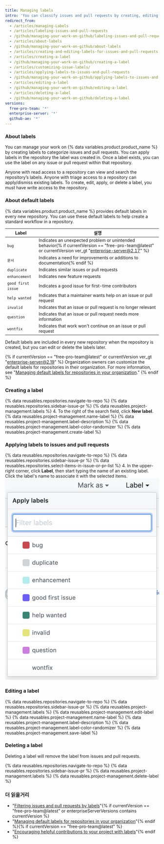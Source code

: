 ```yaml
---
title: Managing labels
intro: 'You can classify issues and pull requests by creating, editing, applying, and deleting labels.'
redirect_from:
  - /articles/managing-Labels
  - /articles/labeling-issues-and-pull-requests
  - /github/managing-your-work-on-github/labeling-issues-and-pull-requests
  - /articles/about-labels
  - /github/managing-your-work-on-github/about-labels
  - /articles/creating-and-editing-labels-for-issues-and-pull-requests
  - /articles/creating-a-label
  - /github/managing-your-work-on-github/creating-a-label
  - /articles/customizing-issue-labels/
  - /articles/applying-labels-to-issues-and-pull-requests
  - /github/managing-your-work-on-github/applying-labels-to-issues-and-pull-requests
  - /articles/editing-a-label
  - /github/managing-your-work-on-github/editing-a-label
  - /articles/deleting-a-label
  - /github/managing-your-work-on-github/deleting-a-label
versions:
  free-pro-team: '*'
  enterprise-server: '*'
  github-ae: '*'
---
```


### About labels

You can manage your work on {% data variables.product.product_name %} by creating labels to categorize issues and pull requests. You can apply labels in the repository the label was created in. Once a label exists, you can use the label on any issue or pull request within that repository.

Anyone with read access to a repository can view and search the repository’s labels. Anyone with triage access to a repository can apply/dismiss existing labels. To create, edit, apply, or delete a label, you must have write access to the repository.

### About default labels

{% data variables.product.product_name %} provides default labels in every new repository. You can use these default labels to help create a standard workflow in a repository.

| Label              | 설명                                                                                                                                                        |
| ------------------ | --------------------------------------------------------------------------------------------------------------------------------------------------------- |
| `bug`              | Indicates an unexpected problem or unintended behavior{% if currentVersion == "free-pro-team@latest" or currentVersion ver_gt "enterprise-server@2.17" %}
| `문서`               | Indicates a need for improvements or additions to documentation{% endif %}
| `duplicate`        | Indicates similar issues or pull requests                                                                                                                 |
| `enhancement`      | Indicates new feature requests                                                                                                                            |
| `good first issue` | Indicates a good issue for first-time contributors                                                                                                        |
| `help wanted`      | Indicates that a maintainer wants help on an issue or pull request                                                                                        |
| `invalid`          | Indicates that an issue or pull request is no longer relevant                                                                                             |
| `question`         | Indicates that an issue or pull request needs more information                                                                                            |
| `wontfix`          | Indicates that work won't continue on an issue or pull request                                                                                            |

Default labels are included in every new repository when the repository is created, but you can edit or delete the labels later.

{% if currentVersion == "free-pro-team@latest" or currentVersion ver_gt "enterprise-server@2.19" %}
Organization owners can customize the default labels for repositories in their organization. For more information, see "[Managing default labels for repositories in your organization](/articles/managing-default-labels-for-repositories-in-your-organization)."
{% endif %}

### Creating a label


{% data reusables.repositories.navigate-to-repo %}
{% data reusables.repositories.sidebar-issue-pr %}
{% data reusables.project-management.labels %}
4. To the right of the search field, click **New label**.
{% data reusables.project-management.name-label %}
{% data reusables.project-management.label-description %}
{% data reusables.project-management.label-color-randomizer %}
{% data reusables.project-management.create-label %}

### Applying labels to issues and pull requests


{% data reusables.repositories.navigate-to-repo %}
{% data reusables.repositories.sidebar-issue-pr %}
{% data reusables.repositories.select-items-in-issue-or-pr-list %}
4. In the upper-right corner, click **Label**, then start typing the name of an existing label. Click the label's name to associate it with the selected items. ![Issues Milestone assignment drop-down](/assets/images/help/issues/issues_applying_labels_dropdown.png)

### Editing a label

{% data reusables.repositories.navigate-to-repo %}
{% data reusables.repositories.sidebar-issue-pr %}
{% data reusables.project-management.labels %}
{% data reusables.project-management.edit-label %}
{% data reusables.project-management.name-label %}
{% data reusables.project-management.label-description %}
{% data reusables.project-management.label-color-randomizer %}
{% data reusables.project-management.save-label %}

### Deleting a label
Deleting a label will remove the label from issues and pull requests.

{% data reusables.repositories.navigate-to-repo %}
{% data reusables.repositories.sidebar-issue-pr %}
{% data reusables.project-management.labels %}
{% data reusables.project-management.delete-label %}

### 더 읽을거리
- "[Filtering issues and pull requests by labels](/articles/filtering-issues-and-pull-requests-by-labels)"{% if currentVersion == "free-pro-team@latest" or enterpriseServerVersions contains currentVersion %}
- "[Managing default labels for repositories in your organization](/articles/managing-default-labels-for-repositories-in-your-organization)"{% endif %}{% if currentVersion == "free-pro-team@latest" %}
- "[Encouraging helpful contributions to your project with labels](/github/building-a-strong-community/encouraging-helpful-contributions-to-your-project-with-labels)"{% endif %}
